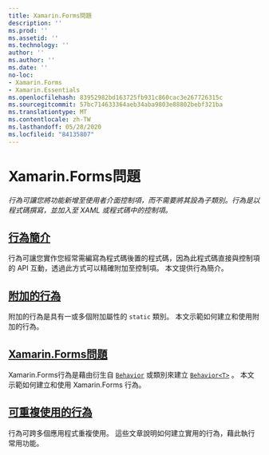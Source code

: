 ```yaml
---
title: Xamarin.Forms問題
description: ''
ms.prod: ''
ms.assetid: ''
ms.technology: ''
author: ''
ms.author: ''
ms.date: ''
no-loc:
- Xamarin.Forms
- Xamarin.Essentials
ms.openlocfilehash: 83952982bd163725fb931c860cac3e267726315c
ms.sourcegitcommit: 57bc714633364aeb34aba9803e88802bebf321ba
ms.translationtype: MT
ms.contentlocale: zh-TW
ms.lasthandoff: 05/28/2020
ms.locfileid: "84135807"
---
```

# <a name="xamarinforms-behaviors"></a>Xamarin.Forms問題

_行為可讓您將功能新增至使用者介面控制項，而不需要將其設為子類別。行為是以程式碼撰寫，並加入至 XAML 或程式碼中的控制項。_

## <a name="introduction-to-behaviors"></a>[行為簡介](introduction.md)

行為可讓您實作您經常需編寫為程式碼後置的程式碼，因為此程式碼直接與控制項的 API 互動，透過此方式可以精確附加至控制項。 本文提供行為簡介。

## <a name="attached-behaviors"></a>[附加的行為](attached.md)

附加的行為是具有一或多個附加屬性的 `static` 類別。 本文示範如何建立和使用附加的行為。

## <a name="xamarinforms-behaviorscreatingmd"></a>[Xamarin.Forms問題](creating.md)

Xamarin.Forms行為是藉由衍生自 [`Behavior`](xref:Xamarin.Forms.Behavior) 或類別來建立 [`Behavior<T>`](xref:Xamarin.Forms.Behavior`1) 。 本文示範如何建立和使用 Xamarin.Forms 行為。

## <a name="reusable-behaviors"></a>[可重複使用的行為](reusable/index.md)

行為可跨多個應用程式重複使用。 這些文章說明如何建立實用的行為，藉此執行常用功能。
